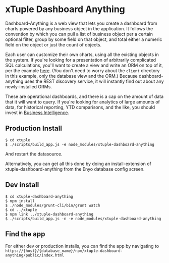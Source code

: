 # xTuple Dashboard Anything

Dashboard-Anything is a web view that lets you create a dashboard
from charts powered by any business object in the application. It follows
the convention by which you can pull a list of business object per a certain
optional filter, group by some field on that object, and total either a
numeric field on the object or just the count of objects.

Each user can customize their own charts, using all the existing objects
in the system. If you're looking for a presentation
of arbitrarily complicated SQL calculations, you'll want to create a view
and write an ORM on top of it, per the example [here](https://github.com/shackbarth/xtuple-extensions/tree/master/source/xtuple-field-dev-sample-2).
(You don't need to worry about the `client` directory in this example, only the
database view and the ORM.) Because dashboard-anything uses the REST discovery
service, it will instantly find out about any newly-installed ORMs.

These are operational dashboards, and there is a cap on the amount of data
that it will want to query. If you're looking for analytics of large amounts
of data, for historical reporting, YTD comparisons, and the like, you should
invest in
[Business Intelligence](http://www.xtuple.com/solutions/business-intelligence).


## Production Install

```
$ cd xtuple
$ ./scripts/build_app.js -e node_modules/xtuple-dashboard-anything
```

And restart the datasource.

Alternatively, you can get all this done by doing an install-extension
of xtuple-dashboard-anything from the Enyo database config screen.

## Dev install

```
$ cd xtuple-dashboard-anything
$ npm install
$ ./node_modules/grunt-cli/bin/grunt watch
$ cd ../xtuple
$ npm link ../xtuple-dashboard-anything
$ ./scripts/build_app.js -n -e node_modules/xtuple-dashboard-anything
```

## Find the app
For either dev or production installs, you can find the app
by navigating to `https://{host}/{database_name}/npm/xtuple-dashboard-anything/public/index.html`
